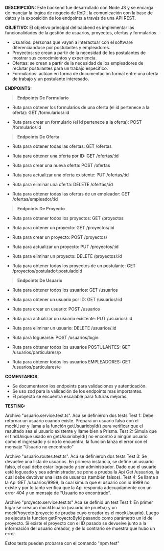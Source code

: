 **DESCRIPCIÓN:**
Este backend fue desarrollado con Node.JS y se encarga de manejar la logica de negocio de RoDi, la comunicación con la base de datos y la exposición de los endpoints a través de una API REST. 

**OBJETIVO:**
El objetivo principal del backend es implementar las funcionalidades de la gestión de usuarios, proyectos, ofertas y formularios.

- Usuarios: personas que vayan a interactuar con el software diferenciandose por postulantes y empleadores.
- Proyectos: se crean a partir de la necesidad de los postulantes de mostrar sus conocimientos y experiencia.
- Ofertas: se crean a partir de la necesidad de los empleadores de reclutar postulantes para un trabajo específico.
- Formularios: actúan en forma de documentación formal entre una oferta de trabajo y un postulante interesado.

**ENDPOINTS:**

> **Endpoints De Formulario**

- Ruta para obtener los formularios de una oferta (el id pertenece a la oferta):
  GET /formularios/:id
  
- Ruta para crear un formulario (el id pertenece a la oferta):
  POST /formulario/:id

> **Endpoints De Oferta**

- Ruta para obtener todas las ofertas:
  GET /ofertas

- Ruta para obtener una oferta por ID:
  GET /ofertas/:id

- Ruta para crear una nueva oferta:
  POST /ofertas

- Ruta para actualizar una oferta existente:
  PUT /ofertas/:id

- Ruta para eliminar una oferta:
  DELETE /ofertas/:id

- Ruta para obtener todas las ofertas de un empleador:
  GET /ofertas/empleador/:id

> **Endpoints De Proyecto**

- Ruta para obtener todos los proyectos:
  GET /proyectos

- Ruta para obtener un proyecto:
  GET /proyectos/:id

- Ruta para crear un proyecto:
  POST /proyectos/

- Ruta para actualizar un proyecto:
  PUT /proyectos/:id

- Ruta para eliminar un proyecto:
  DELETE /proyectos/:id

- Ruta para obtener todas los proyectos de un postulante:
  GET /proyectos/postulado/:postuladoId

> **Endpoints De Usuario**

- Ruta para obtener todos los usuarios:
  GET /usuarios

- Ruta para obtener un usuario por ID:
  GET /usuarios/:id

- Ruta para crear un usuario:
  POST /usuarios

- Ruta para actualizar un usuario existente:
  PUT /usuarios/:id

- Ruta para eliminar un usuario:
  DELETE /usuarios/:id

- Ruta para loguearse:
  POST /usuarios/login


- Ruta para obtener todos los usuarios POSTULANTES:
  GET /usuarios/particulares/p

- Ruta para obtener todos los usuarios EMPLEADORES:
  GET /usuarios/particulares/e

**COMENTARIOS:**

- Se documentaron los endpoints para validaciones y autenticación.
- Se uso zod para la validación de los endpoints mas importantes.
- El proyecto se encuentra escalable para futuras mejoras.

  
**TESTING:**

Archivo "usuario.service.test.ts". Aca se definieron dos tests
       Test 1: Debe retornar un usuario cuando existe. Prepara un usuario falso con el mockUser y llama a la función
               getUsuariobyId() para verificar que el resultado sea el usuario existente y llame bien a Prisma.
       Test 2: Simula que el findUnique usado en getUsuariobyId() no encontró a ningún usuario como el ingresado y si no lo encuentra, la función lanza el error con el                     mensaje "Usuario no encontrado"

Archivo "usuario.routes.test.ts". Acá se definieron dos tests
      Test 3: Se devuelve una lista de usuarios. En primera instancia, se define un usuario falso, el cual debe estar logueado
              y ser administrador. Dado que el usuario esté logueado y sea administrador, se pone a prueba la Api Get /usuarios, la cual debe devolver una lista de 
              usuarios (también falsos).
      Test 4: Se llama a la Api GET /usuarios/9999, la cual simula que el usuario con id 9999 no existe y por lo tanto verifica que la Api responda adecuadamente 
              con un error 404 y un mensaje de “Usuario no encontrado”.

Archivo "proyecto.service.test.ts" Aca se definió un test
      Test 1: En primer lugar se crea un mockUsuario (usuario de prueba) y un mockProyecto(proyecto de prueba cuyo creador es el mockUsuario). Luego se ejecuta la funcion getProyectoById pasando como parámetro un id de proyecto. Si existe el proyecto con el ID pasado se devuelve junto a la información del usuario creador, y de lo contrario se muestra que hubo un error.


  Estos tests pueden probarse con el comando "npm test"

